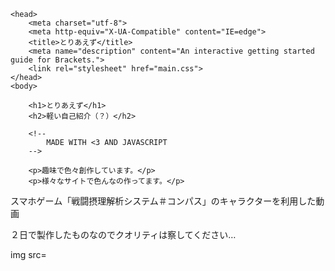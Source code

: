 <html>
    
    <head>
        <meta charset="utf-8">
        <meta http-equiv="X-UA-Compatible" content="IE=edge">
        <title>とりあえず</title>
        <meta name="description" content="An interactive getting started guide for Brackets.">
        <link rel="stylesheet" href="main.css">
    </head>
    <body>
        
        <h1>とりあえず</h1>
        <h2>軽い自己紹介（？）</h2>
        
        <!--
            MADE WITH <3 AND JAVASCRIPT
        -->
        
        <p>趣味で色々創作しています。</p>
        <p>様々なサイトで色んなの作ってます。</p>
 
 <p>スマホゲーム「戦闘摂理解析システム＃コンパス」のキャラクターを利用した動画</p>
 <p>２日で製作したものなのでクオリティは察してください…</p>
 <p>img src=
